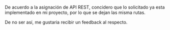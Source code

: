 De acuerdo a la asignación de API REST, concidero que lo solicitado ya esta implementado en mi proyecto, por lo que se dejan las misma rutas. 

De no ser así, me gustaria recibir un feedback al respecto. 